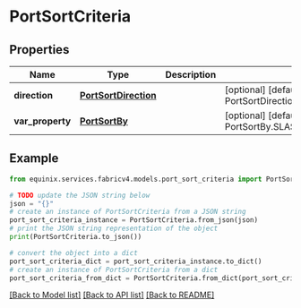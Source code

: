 # PortSortCriteria


## Properties

Name | Type | Description | Notes
------------ | ------------- | ------------- | -------------
**direction** | [**PortSortDirection**](PortSortDirection.md) |  | [optional] [default to PortSortDirection.DESC]
**var_property** | [**PortSortBy**](PortSortBy.md) |  | [optional] [default to PortSortBy.SLASH_DEVICE_SLASH_NAME]

## Example

```python
from equinix.services.fabricv4.models.port_sort_criteria import PortSortCriteria

# TODO update the JSON string below
json = "{}"
# create an instance of PortSortCriteria from a JSON string
port_sort_criteria_instance = PortSortCriteria.from_json(json)
# print the JSON string representation of the object
print(PortSortCriteria.to_json())

# convert the object into a dict
port_sort_criteria_dict = port_sort_criteria_instance.to_dict()
# create an instance of PortSortCriteria from a dict
port_sort_criteria_from_dict = PortSortCriteria.from_dict(port_sort_criteria_dict)
```
[[Back to Model list]](../README.md#documentation-for-models) [[Back to API list]](../README.md#documentation-for-api-endpoints) [[Back to README]](../README.md)


